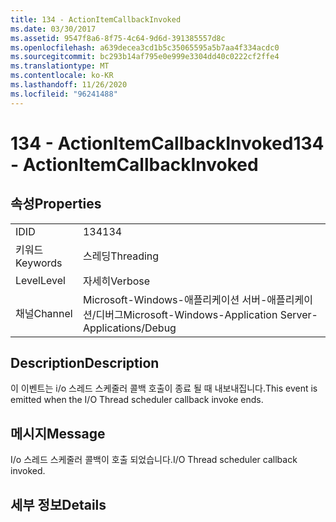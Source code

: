```yaml
---
title: 134 - ActionItemCallbackInvoked
ms.date: 03/30/2017
ms.assetid: 9547f8a6-8f75-4c64-9d6d-391385557d8c
ms.openlocfilehash: a639decea3cd1b5c35065595a5b7aa4f334acdc0
ms.sourcegitcommit: bc293b14af795e0e999e3304dd40c0222cf2ffe4
ms.translationtype: MT
ms.contentlocale: ko-KR
ms.lasthandoff: 11/26/2020
ms.locfileid: "96241488"
---
```

# <a name="134---actionitemcallbackinvoked"></a><span data-ttu-id="1b766-102">134 - ActionItemCallbackInvoked</span><span class="sxs-lookup"><span data-stu-id="1b766-102">134 - ActionItemCallbackInvoked</span></span>

## <a name="properties"></a><span data-ttu-id="1b766-103">속성</span><span class="sxs-lookup"><span data-stu-id="1b766-103">Properties</span></span>  
  
|||  
|-|-|  
|<span data-ttu-id="1b766-104">ID</span><span class="sxs-lookup"><span data-stu-id="1b766-104">ID</span></span>|<span data-ttu-id="1b766-105">134</span><span class="sxs-lookup"><span data-stu-id="1b766-105">134</span></span>|  
|<span data-ttu-id="1b766-106">키워드</span><span class="sxs-lookup"><span data-stu-id="1b766-106">Keywords</span></span>|<span data-ttu-id="1b766-107">스레딩</span><span class="sxs-lookup"><span data-stu-id="1b766-107">Threading</span></span>|  
|<span data-ttu-id="1b766-108">Level</span><span class="sxs-lookup"><span data-stu-id="1b766-108">Level</span></span>|<span data-ttu-id="1b766-109">자세히</span><span class="sxs-lookup"><span data-stu-id="1b766-109">Verbose</span></span>|  
|<span data-ttu-id="1b766-110">채널</span><span class="sxs-lookup"><span data-stu-id="1b766-110">Channel</span></span>|<span data-ttu-id="1b766-111">Microsoft-Windows-애플리케이션 서버-애플리케이션/디버그</span><span class="sxs-lookup"><span data-stu-id="1b766-111">Microsoft-Windows-Application Server-Applications/Debug</span></span>|  
  
## <a name="description"></a><span data-ttu-id="1b766-112">Description</span><span class="sxs-lookup"><span data-stu-id="1b766-112">Description</span></span>  

 <span data-ttu-id="1b766-113">이 이벤트는 i/o 스레드 스케줄러 콜백 호출이 종료 될 때 내보내집니다.</span><span class="sxs-lookup"><span data-stu-id="1b766-113">This event is emitted when the I/O Thread scheduler callback invoke ends.</span></span>  
  
## <a name="message"></a><span data-ttu-id="1b766-114">메시지</span><span class="sxs-lookup"><span data-stu-id="1b766-114">Message</span></span>  

 <span data-ttu-id="1b766-115">I/o 스레드 스케줄러 콜백이 호출 되었습니다.</span><span class="sxs-lookup"><span data-stu-id="1b766-115">I/O Thread scheduler callback invoked.</span></span>  
  
## <a name="details"></a><span data-ttu-id="1b766-116">세부 정보</span><span class="sxs-lookup"><span data-stu-id="1b766-116">Details</span></span>
